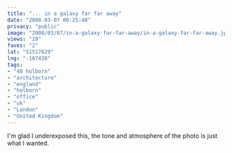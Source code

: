 ```yaml
---
title: "... in a galaxy far far away"
date: "2008-03-07 00:25:48"
privacy: "public"
image: "2008/03/07/in-a-galaxy-far-far-away/in-a-galaxy-far-far-away.jpg"
views: "29"
faves: "2"
lat: "51517829"
lng: "-107438"
tags:
- "40 holborn"
- "architecture"
- "england"
- "holborn"
- "office"
- "uk"
- "London"
- "United Kingdom"
---
```

I'm glad I underexposed this, the tone and atmosphere of the photo is just what I wanted.<a href="/photos/2008/03/07/in-a-galaxy-far-far-away"></a>
